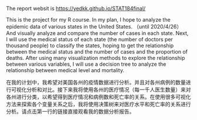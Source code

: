 The report websit is https://yedkk.github.io/STAT184final/ 

This is the project for my R course. 
In my plan, I hope to analyze the epidemic data of various states in the United States. （until 2020/4/26） And visually analyze and compare the number of cases in each state.
Next, I will use the medical status of each state (the number of doctors per thousand people) to classify the states, hoping to get the relationship between the medical status and the number of cases and the proportion of deaths. After using many visualization methods to explore the relationship between various variables, I will use a decision tree to analyze the relationship between medical level and mortality.

在我的计划中，我希望对美国各州的疫情数据进行分析。并且对各州病例的数量进行可视化分析和对比。接下来我将使用各州的医疗情况（每一千人医生数量）来对各州进行分类，以希望得到医疗情况和病例数和死亡率的关系。在使用很多可视化方法来探索各个变量关系之后，我将使用决策树来对医疗水平和死亡率的关系进行分析。请点击第一行的链接直接观看我的数据分析报告。
